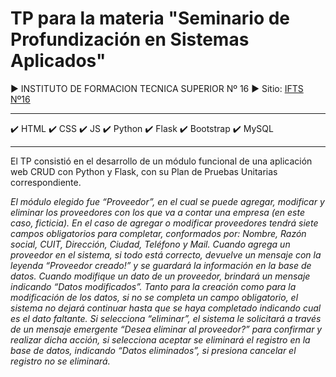 # TP para la materia "Seminario de Profundización en Sistemas Aplicados"

▶️ INSTITUTO DE FORMACION TECNICA SUPERIOR Nº 16
▶️ Sitio: [IFTS Nº16](https://ifts16.com/)

----------------------------------------------------------------------------------------
✔️ HTML
✔️ CSS
✔️ JS
✔️ Python 
✔️ Flask
✔️ Bootstrap
✔️ MySQL

----------------------------------------------------------------------------------------
 El TP consistió en el desarrollo de un módulo funcional de una aplicación web CRUD con Python y Flask, con su Plan de Pruebas Unitarias correspondiente.

*El módulo elegido fue “Proveedor”, en el cual se puede agregar, modificar y eliminar los proveedores con los que va a contar una empresa (en este caso, ficticia).
En el caso de agregar o modificar proveedores tendrá siete campos obligatorios para completar, conformados por: Nombre, Razón social, CUIT, Dirección, Ciudad, Teléfono y Mail.
Cuando agrega un proveedor en el sistema, si todo está correcto, devuelve un mensaje con la leyenda “Proveedor creado!” y se guardará la información en la base de datos.
Cuando modifique un dato de un proveedor, brindará un mensaje indicando “Datos modificados”.
Tanto para la creación como para la modificación de los datos, si no se completa un campo obligatorio, el sistema no dejará continuar hasta que se haya completado indicando cual es el dato faltante.
Si selecciona “eliminar”, el sistema le solicitará a través de un mensaje emergente “Desea eliminar al proveedor?” para confirmar y realizar dicha acción, si selecciona aceptar se eliminará el registro en la base de datos, indicando “Datos eliminados”, si presiona cancelar el registro no se eliminará.*

 
